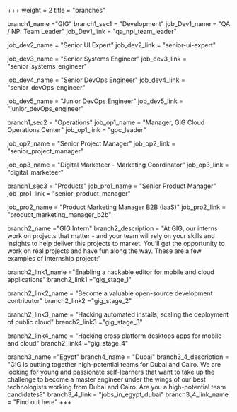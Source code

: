+++
weight = 2
title = "branches"

branch1_name ="GIG"
branch1_sec1 = "Development"
job_Dev1_name = "QA / NPI Team Leader"
job_Dev1_link = "qa_npi_team_leader"

job_dev2_name = "Senior UI Expert"
job_dev2_link = "senior-ui-expert"

job_dev3_name = "Senior Systems Engineer"
job_dev3_link = "senior_systems_engineer"

job_dev4_name = "Senior DevOps Engineer"
job_dev4_link = "senior_devOps_engineer"

job_dev5_name = "Junior DevOps Engineer"
job_dev5_link = "junior_devOps_engineer"

branch1_sec2 = "Operations"
job_op1_name = "Manager, GIG Cloud Operations Center"
job_op1_link = "goc_leader"

job_op2_name = "Senior Project Manager"
job_op2_link = "senior_project_manager"

job_op3_name = "Digital Marketeer - Marketing Coordinator"
job_op3_link = "digital_marketeer"

branch1_sec3 = "Products"
job_pro1_name = "Senior Product Manager"
job_pro1_link = "senior_product_manager"

job_pro2_name = "Product Marketing Manager B2B (IaaS)"
job_pro2_link = "product_marketing_manager_b2b"

branch2_name ="GIG Intern"
branch2_description = "At GIG, our interns work on projects that matter - and your team will rely on your skills and insights to help deliver this projects to market. You’ll get the opportunity to work on real projects and have fun along the way. These are a few examples of Internship project:"

branch2_link1_name ="Enabling a hackable editor for mobile and cloud applications"
branch2_link1 ="gig_stage_1"

branch2_link2_name = "Become a valuable open-source development contributor"
branch2_link2 ="gig_stage_2"

branch2_link3_name = "Hacking automated installs, scaling the deployment of public cloud"
branch2_link3 ="gig_stage_3"

branch2_link4_name = "Hacking cross platform desktops apps for mobile and cloud"
branch2_link4 ="gig_stage_4"

branch3_name ="Egypt"
branch4_name = "Dubai"
branch3_4_description = "GIG is putting together high-potential teams for Dubai and Cairo. We are looking for young and passionate self-learners that want to take up the challenge to become a master engineer under the wings of our best technologists working from Dubai and Cairo. Are you a high-potential team candidates?"
branch3_4_link = "jobs_in_egypt_dubai"
branch3_4_link_name = "Find out here"
+++
